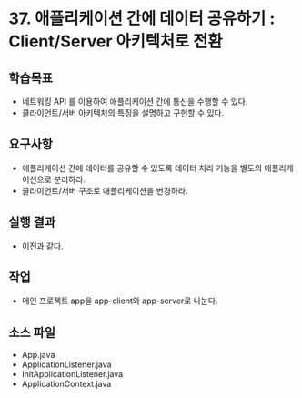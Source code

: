 # 37. 애플리케이션 간에 데이터 공유하기 : Client/Server 아키텍처로 전환

## 학습목표

- 네트워킹 API 를 이용하여 애플리케이션 간에 통신을 수행할 수 있다.
- 클라이언트/서버 아키텍처의 특징을 설명하고 구현할 수 있다.

## 요구사항

- 애플리케이션 간에 데이터를 공유할 수 있도록 데이터 처리 기능을 별도의 애플리케이션으로 분리하라.
- 클라이언트/서버 구조로 애플리케이션을 변경하라.

## 실행 결과

- 이전과 같다.

## 작업

- 메인 프로젝트 app을 app-client와 app-server로 나눈다.
  
## 소스 파일

- App.java
- ApplicationListener.java
- InitApplicationListener.java
- ApplicationContext.java